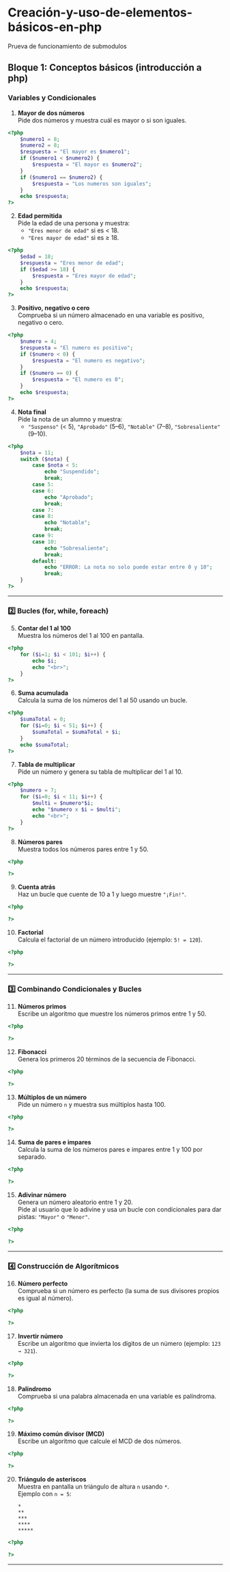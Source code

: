 # Creación-y-uso-de-elementos-básicos-en-php

Prueva de funcionamiento de submodulos


## Bloque 1: Conceptos básicos (introducción a php)

### Variables y Condicionales

1. **Mayor de dos números**  
   Pide dos números y muestra cuál es mayor o si son iguales.

```php
<?php
    $numero1 = 8;
    $numero2 = 8;
    $respuesta = "El mayor es $numero1";
    if ($numero1 < $numero2) {
        $respuesta = "El mayor es $numero2";
    }
    if ($numero1 == $numero2) {
        $respuesta = "Los numeros son iguales";
    }
    echo $respuesta;
?>
```

2. **Edad permitida**  
   Pide la edad de una persona y muestra:  
   - `"Eres menor de edad"` si es < 18.  
   - `"Eres mayor de edad"` si es ≥ 18.  

```php
<?php
    $edad = 18;
    $respuesta = "Eres menor de edad";
    if ($edad >= 18) {
        $respuesta = "Eres mayor de edad";
    }
    echo $respuesta;
?>
```

3. **Positivo, negativo o cero**  
   Comprueba si un número almacenado en una variable es positivo, negativo o cero.  

```php
<?php
    $numero = 4;
    $respuesta = "El numero es positivo";
    if ($numero < 0) {
        $respuesta = "El numero es negativo";
    }
    if ($numero == 0) {
        $respuesta = "El numero es 0";
    }
    echo $respuesta;
?>
```

4. **Nota final**  
   Pide la nota de un alumno y muestra:  
   - `"Suspenso"` (< 5), `"Aprobado"` (5–6), `"Notable"` (7–8), `"Sobresaliente"` (9–10).  

```php
<?php
    $nota = 11;
    switch ($nota) {
        case $nota < 5:
            echo "Suspendido";
            break;
        case 5:
        case 6:
            echo "Aprobado";
            break;
        case 7:
        case 8:
            echo "Notable";
            break;
        case 9:
        case 10:
            echo "Sobresaliente";
            break;
        default:
            echo "ERROR: La nota no solo puede estar entre 0 y 10";
            break;
    }
?>
```

---

### 2️⃣ Bucles (for, while, foreach)

5. **Contar del 1 al 100**  
   Muestra los números del 1 al 100 en pantalla.

```php
<?php
    for ($i=1; $i < 101; $i++) { 
        echo $i;
        echo "<br>";
    }
?>
```

6. **Suma acumulada**  
   Calcula la suma de los números del 1 al 50 usando un bucle.  

```php
<?php
    $sumaTotal = 0;
    for ($i=0; $i < 51; $i++) {
        $sumaTotal = $sumaTotal + $i;
    }
    echo $sumaTotal;
?>
```

7. **Tabla de multiplicar**  
   Pide un número y genera su tabla de multiplicar del 1 al 10.  

```php
<?php
    $numero = 7;
    for ($i=0; $i < 11; $i++) {
        $multi = $numero*$i;
        echo "$numero x $i = $multi";
        echo "<br>";
    }
?>
```

8. **Números pares**  
   Muestra todos los números pares entre 1 y 50.  

```php
<?php

?>
```

9. **Cuenta atrás**  
   Haz un bucle que cuente de 10 a 1 y luego muestre `"¡Fin!"`.  

```php
<?php

?>
```

10. **Factorial**  
    Calcula el factorial de un número introducido (ejemplo: `5! = 120`).  

```php
<?php

?>
```

---

### 3️⃣ Combinando Condicionales y Bucles

11. **Números primos**  
    Escribe un algoritmo que muestre los números primos entre 1 y 50.  

```php
<?php

?>
```

12. **Fibonacci**  
    Genera los primeros 20 términos de la secuencia de Fibonacci.  

```php
<?php

?>
```

13. **Múltiplos de un número**  
    Pide un número `n` y muestra sus múltiplos hasta 100.  

```php
<?php

?>
```

14. **Suma de pares e impares**  
    Calcula la suma de los números pares e impares entre 1 y 100 por separado.  

```php
<?php

?>
```

15. **Adivinar número**  
    Genera un número aleatorio entre 1 y 20.  
    Pide al usuario que lo adivine y usa un bucle con condicionales para dar pistas: `"Mayor"` o `"Menor"`.  

```php
<?php

?>
```

---

### 4️⃣ Construcción de Algorítmicos

16. **Número perfecto**  
    Comprueba si un número es perfecto (la suma de sus divisores propios es igual al número).  

```php
<?php

?>
```

17. **Invertir número**  
    Escribe un algoritmo que invierta los dígitos de un número (ejemplo: `123 → 321`).  

```php
<?php

?>
```

18. **Palíndromo**  
    Comprueba si una palabra almacenada en una variable es palíndroma.  

```php
<?php

?>
```

19. **Máximo común divisor (MCD)**  
    Escribe un algoritmo que calcule el MCD de dos números.  

```php
<?php

?>
```

20. **Triángulo de asteriscos**  
    Muestra en pantalla un triángulo de altura `n` usando `*`.  
    Ejemplo con `n = 5`:  
    ```
    *
    **
    ***
    ****
    *****
    ```

```php
<?php

?>
```

---